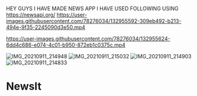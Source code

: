 HEY GUYS 
I HAVE MADE NEWS APP
I HAVE USED FOLLOWING USING https://newsapi.org/
https://user-images.githubusercontent.com/78276034/132955592-309eb492-b213-494e-9f35-2245090d3e50.mp4

https://user-images.githubusercontent.com/78276034/132955624-6dd4c686-e074-4c01-b950-872eb1c0375c.mp4

![IMG_20210911_214948](https://user-images.githubusercontent.com/78276034/132955627-c9c46475-5c28-43c8-8b94-93ba8fbe0cdb.jpg)
![IMG_20210911_215032](https://user-images.githubusercontent.com/78276034/132955628-63e50980-d1ac-4207-9548-218cd60f6c8e.jpg)
![IMG_20210911_214903](https://user-images.githubusercontent.com/78276034/132955631-16417cad-0414-456c-bad7-6da59141dde0.jpg)
![IMG_20210911_214833](https://user-images.githubusercontent.com/78276034/132955633-d3e8d53a-a0ec-4b64-8bf5-d6df6f027b5a.jpg)
# NewsIt
